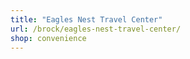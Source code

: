 ```yaml
---
title: "Eagles Nest Travel Center"
url: /brock/eagles-nest-travel-center/
shop: convenience
---
```

